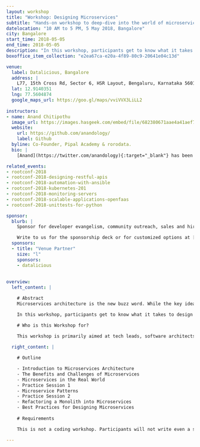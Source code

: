 ```yaml
---
layout: workshop
title: "Workshop: Designing Microservices"
subtitle: "Hands-on workshop to deep-dive into the world of microservices"
datelocation: "10 AM to 5 PM, 5 May 2018, Bangalore"
city: Bangalore
start_time: 2018-05-05
end_time: 2018-05-05
description: "In this workshop, participants get to know what it takes to design an application as microservices, while clearly undertanding the price they are paying and the the benefits they are receiving. During the workshop, the participants will be divided into groups of 4/5 people and each group will discuss and design a non-trivial application as microservices."
boxoffice_item_collection: "e2ea67ca-e20a-4f89-80c9-20641e04c13d"

venue:
  label: Datalicious, Bangalore
  address: |
    L77, 15th Cross Rd, Sector 6, HSR Layout, Bengaluru, Karnataka 560102
  lat: 12.9140351
  lng: 77.5604874
  google_maps_url: https://goo.gl/maps/vviVVX3LiLL2
  
instructors:
- name: Anand Chitipothu 
  image_url: https://images.hasgeek.com/embed/file/682380671aae4a41aef7ca3e17a15005
  website:
    url: https://github.com/anandology/
    label: Github
  byline: Co-Founder, Pipal Academy & rorodata.
  bio: |
    [Anand](https://twitter.com/anandology){:target="_blank"} has been crafting beautiful software since a decade and half. He’s now building a data science platform, [rorodata](https://rorodata.com/){:target="_blank"}, which he recently co-founded. He regularly conducts advanced programming courses through [Pipal Academy](https://pipal.in/){:target="_blank"}. He is co-author of web.py, a micro web framework in Python. He has worked at Strand Life Sciences and Internet Archive.

related_events:
- rootconf-2018
- rootconf-2018-designing-restful-apis
- rootconf-2018-automation-with-ansible
- rootconf-2018-kubernetes-201
- rootconf-2018-monitoring-servers
- rootconf-2018-scalable-applications-openfaas
- rootconf-2018-unittests-for-python

sponsor:
  blurb: |
    Sponsor for developer evangelism, community outreach, sales and hiring.

    Write to us for the sponsorship deck or for customized options at [info@hasgeek.com](mailto:info@hasgeek.com)
  sponsors:
  - title: "Venue Partner"
    size: "l"
    sponsors:
    - datalicious
    
    
overview:
  left_content: |

    # Abstract
    Microservices architecture is the new buzz word. While the key ideas like “modularity”, “separation of concerns”, “doing one thing well” etc. are well known guiding priciples from long time, the advent of containers and maturity in devops practices made it possible to build software applications as microservices.

    In this workshop, participants get to know what it takes to design an application as microservices, while clearly undertanding the price they are paying and the the benefits they are receiving. During the workshop, the participants will be divided into groups of 4/5 people and each group will discuss and design a non-trivial application as microservices.

    # Who is this Workshop for?

    This workshop is primarily aimed at tech leads, software architects and CTOs. It’ll also be useful for experienced software developers who have keen interest in microservices.
    
  right_content: |

    # Outline

    - Introduction to Microservices Architecture
    - The Benefits and Challenges of Microservices
    - Microservices in the Real World
    - Practice Session 1
    - Microservice Patterns
    - Practice Session 2
    - Refactoring a Monolith into Microservices
    - Best Practices for Designing Microservices
    
    # Requirements

    This is not a coding workshop. Participants will not write even a single line of code during the workshop. In fact, participants may not even bring their laptops, a pen and paper would suffice. 

---
```

